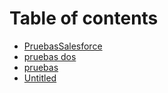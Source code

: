 # Table of contents

* [PruebasSalesforce](README.md)
* [pruebas dos](pruebas-dos.md)
* [pruebas](https://github.com/pozil/streaming-monitor.git)
* [Untitled](untitled.md)


